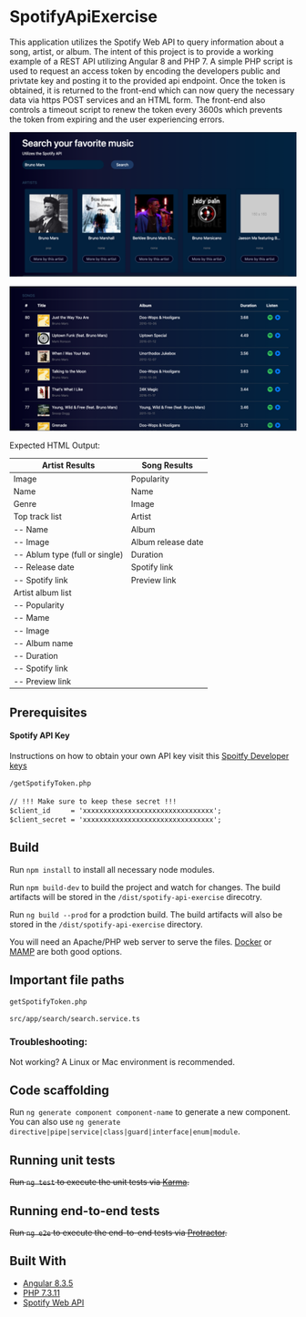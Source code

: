 # SpotifyApiExercise
This application utilizes the Spotify Web API to query information about a song, artist, or album. The intent of this project is to provide a working example of a REST API utilizing Angular 8 and PHP 7. A simple PHP script is used to request an access token by encoding the developers public and privtate key and posting it to the provided api endpoint. Once the token is obtained, it is returned to the front-end which can now query the necessary data via https POST services and an HTML form. The front-end also controls a timeout script to renew the token every 3600s which prevents the token from expiring and the user experiencing errors. 

![Screenshot](https://github.com/kita85/spotify-api-exercise/blob/develop/ss1.png?raw=true)

![Screenshot](https://github.com/kita85/spotify-api-exercise/blob/develop/ss2.png?raw=true)

Expected HTML Output:

| Artist Results                   | Song Results        |
| -------------------------------  | ------------------- |
|  Image                           | Popularity          |
|  Name                            | Name                |
|  Genre                           | Image               |
|  Top track list                  | Artist              |
|   -- Name                        | Album               |
|   -- Image                       | Album release date  |
|   -- Ablum type (full or single) | Duration            |
|   -- Release date                | Spotify link        |
|   -- Spotify link                | Preview link        |
|  Artist album list               |
|   -- Popularity                  |
|   -- Mame                        |
|   -- Image                       |
|   -- Album name                  |
|   -- Duration                    |
|   -- Spotify link                |
|   -- Preview link                |

 

## Prerequisites

#### Spotify API Key
Instructions on how to obtain your own API key visit this 
[Spoitfy Developer keys](https://developer.spotify.com/dashboard/applications)

```
/getSpotifyToken.php

// !!! Make sure to keep these secret !!!
$client_id     = 'xxxxxxxxxxxxxxxxxxxxxxxxxxxxxxxx'; 
$client_secret = 'xxxxxxxxxxxxxxxxxxxxxxxxxxxxxxxx';
```

## Build

Run `npm install` to install all necessary node modules.

Run `npm build-dev` to build the project and watch for changes. The build artifacts will be stored in the `/dist/spotify-api-exercise` direcotry.

Run `ng build --prod` for a prodction build. The build artifacts will also be stored in the `/dist/spotify-api-exercise` directory.

 
You will need an Apache/PHP web server to serve the files. [Docker](https://www.docker.com/get-started) or [MAMP](https://www.mamp.info/en/downloads/) are both good options.


## Important file paths

```
getSpotifyToken.php
```
```
src/app/search/search.service.ts
```

### Troubleshooting:
Not working? A Linux or Mac environment is recommended.

## Code scaffolding

Run `ng generate component component-name` to generate a new component. You can also use `ng generate directive|pipe|service|class|guard|interface|enum|module`.

## Running unit tests

~~Run `ng test` to execute the unit tests via [Karma](https://karma-runner.github.io).~~

## Running end-to-end tests

~~Run `ng e2e` to execute the end-to-end tests via [Protractor](http://www.protractortest.org/).~~

## Built With

* [Angular 8.3.5](https://angular.io/)
* [PHP 7.3.11](https://www.php.net/)
* [Spotify Web API](https://developer.spotify.com/documentation/web-api/)
